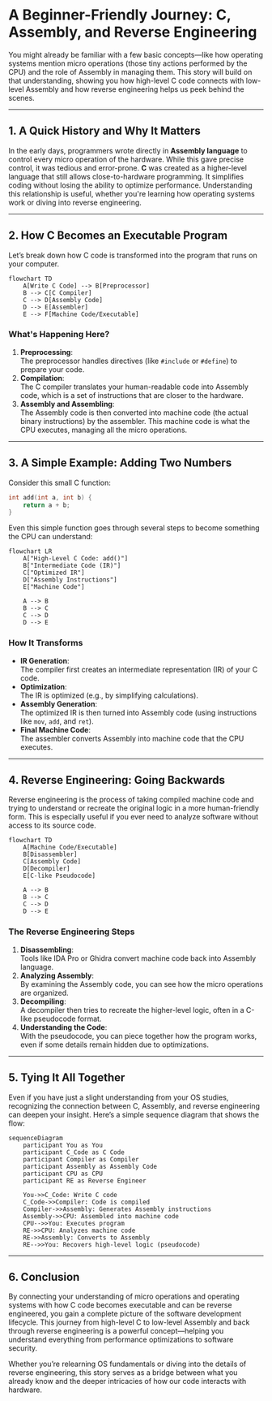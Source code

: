 # A Beginner-Friendly Journey: C, Assembly, and Reverse Engineering

You might already be familiar with a few basic concepts—like how operating systems mention micro operations (those tiny actions performed by the CPU) and the role of Assembly in managing them. This story will build on that understanding, showing you how high-level C code connects with low-level Assembly and how reverse engineering helps us peek behind the scenes.

---

## 1. A Quick History and Why It Matters

In the early days, programmers wrote directly in **Assembly language** to control every micro operation of the hardware. While this gave precise control, it was tedious and error-prone. **C** was created as a higher-level language that still allows close-to-hardware programming. It simplifies coding without losing the ability to optimize performance. Understanding this relationship is useful, whether you're learning how operating systems work or diving into reverse engineering.

---

## 2. How C Becomes an Executable Program

Let’s break down how C code is transformed into the program that runs on your computer.

```mermaid
flowchart TD
    A[Write C Code] --> B[Preprocessor]
    B --> C[C Compiler]
    C --> D[Assembly Code]
    D --> E[Assembler]
    E --> F[Machine Code/Executable]
```

### What's Happening Here?

1. **Preprocessing**:  
   The preprocessor handles directives (like `#include` or `#define`) to prepare your code.
2. **Compilation**:  
   The C compiler translates your human-readable code into Assembly code, which is a set of instructions that are closer to the hardware.
3. **Assembly and Assembling**:  
   The Assembly code is then converted into machine code (the actual binary instructions) by the assembler. This machine code is what the CPU executes, managing all the micro operations.

---

## 3. A Simple Example: Adding Two Numbers

Consider this small C function:

```c
int add(int a, int b) {
    return a + b;
}
```

Even this simple function goes through several steps to become something the CPU can understand:

```mermaid
flowchart LR
    A["High-Level C Code: add()"]
    B["Intermediate Code (IR)"]
    C["Optimized IR"]
    D["Assembly Instructions"]
    E["Machine Code"]
    
    A --> B
    B --> C
    C --> D
    D --> E
```

### How It Transforms

- **IR Generation**:  
  The compiler first creates an intermediate representation (IR) of your C code.
- **Optimization**:  
  The IR is optimized (e.g., by simplifying calculations).
- **Assembly Generation**:  
  The optimized IR is then turned into Assembly code (using instructions like `mov`, `add`, and `ret`).
- **Final Machine Code**:  
  The assembler converts Assembly into machine code that the CPU executes.

---

## 4. Reverse Engineering: Going Backwards

Reverse engineering is the process of taking compiled machine code and trying to understand or recreate the original logic in a more human-friendly form. This is especially useful if you ever need to analyze software without access to its source code.

```mermaid
flowchart TD
    A[Machine Code/Executable]
    B[Disassembler]
    C[Assembly Code]
    D[Decompiler]
    E[C-like Pseudocode]
    
    A --> B
    B --> C
    C --> D
    D --> E
```

### The Reverse Engineering Steps

1. **Disassembling**:  
   Tools like IDA Pro or Ghidra convert machine code back into Assembly language.
2. **Analyzing Assembly**:  
   By examining the Assembly code, you can see how the micro operations are organized.
3. **Decompiling**:  
   A decompiler then tries to recreate the higher-level logic, often in a C-like pseudocode format.
4. **Understanding the Code**:  
   With the pseudocode, you can piece together how the program works, even if some details remain hidden due to optimizations.

---

## 5. Tying It All Together

Even if you have just a slight understanding from your OS studies, recognizing the connection between C, Assembly, and reverse engineering can deepen your insight. Here’s a simple sequence diagram that shows the flow:

```mermaid
sequenceDiagram
    participant You as You
    participant C_Code as C Code
    participant Compiler as Compiler
    participant Assembly as Assembly Code
    participant CPU as CPU
    participant RE as Reverse Engineer

    You->>C_Code: Write C code
    C_Code->>Compiler: Code is compiled
    Compiler->>Assembly: Generates Assembly instructions
    Assembly->>CPU: Assembled into machine code
    CPU-->>You: Executes program
    RE->>CPU: Analyzes machine code
    RE->>Assembly: Converts to Assembly
    RE-->>You: Recovers high-level logic (pseudocode)
```

---

## 6. Conclusion

By connecting your understanding of micro operations and operating systems with how C code becomes executable and can be reverse engineered, you gain a complete picture of the software development lifecycle. This journey from high-level C to low-level Assembly and back through reverse engineering is a powerful concept—helping you understand everything from performance optimizations to software security.

Whether you’re relearning OS fundamentals or diving into the details of reverse engineering, this story serves as a bridge between what you already know and the deeper intricacies of how our code interacts with hardware.
